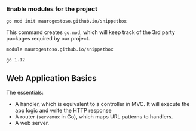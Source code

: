 ### Enable modules for the project

```
go mod init maurogestoso.github.io/snippetbox
```

This command creates `go.mod`, which will keep track of the 3rd party packages required by our project.

```
module maurogestoso.github.io/snippetbox

go 1.12
```

## Web Application Basics

The essentials:

- A handler, which is equivalent to a controller in MVC. It will execute the app logic and write the HTTP response
- A router (`servemux` in Go), which maps URL patterns to handlers.
- A web server.

